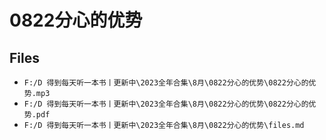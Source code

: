 # 0822分心的优势

## Files

- `F:/D 得到每天听一本书丨更新中\2023全年合集\8月\0822分心的优势\0822分心的优势.mp3`
- `F:/D 得到每天听一本书丨更新中\2023全年合集\8月\0822分心的优势\0822分心的优势.pdf`
- `F:/D 得到每天听一本书丨更新中\2023全年合集\8月\0822分心的优势\files.md`
